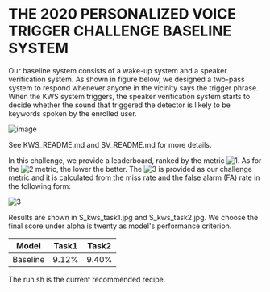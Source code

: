 # THE 2020 PERSONALIZED VOICE TRIGGER CHALLENGE BASELINE SYSTEM

Our baseline system consists of a wake-up system and a speaker verification system. As shown in figure below, we designed a two-pass system to respond whenever anyone in the vicinity says the trigger phrase. When the KWS system triggers, the speaker verification system starts to decide whether the sound that triggered the  detector is likely to be keywords spoken by the enrolled user. 

![image](https://github.com/jiay7/THE-2020-PERSONALIZED-VOICE-TRIGGER-CHALLENGE-BASELINE-SYSTEM/blob/master/wake_sv.png)

See KWS_README.md and SV_README.md for more details.

In this challenge, we provide a leaderboard, ranked by the metric ![1](http://latex.codecogs.com/svg.latex?score_{wake-up}). As for the ![2](http://latex.codecogs.com/svg.latex?score_{wake-up}) metric, the lower the better. The ![3](http://latex.codecogs.com/svg.latex?score_{wake-up}) is provided as our challenge metric and it is calculated from the miss rate and the false alarm (FA) rate in the following form:

![3](http://latex.codecogs.com/svg.latex?\begin{equation}score_{wake-up}=Miss+alpha*FA\end{equation})

Results are shown in S_kws_task1.jpg and S_kws_task2.jpg.  We choose the final score under alpha is twenty as model's performance criterion.

| Model | Task1 | Task2 |
| :----:| :----: | :----: |
| Baseline | 9.12% | 9.40% |

The run.sh is the current recommended recipe.





